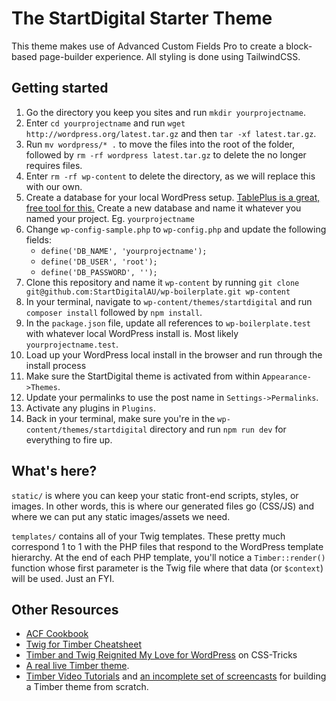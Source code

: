 # The StartDigital Starter Theme

This theme makes use of Advanced Custom Fields Pro to create a block-based page-builder experience.
All styling is done using TailwindCSS.

## Getting started

1. Go the directory you keep you sites and run `mkdir yourprojectname`.
2. Enter `cd yourprojectname` and run `wget http://wordpress.org/latest.tar.gz` and then `tar -xf latest.tar.gz`.
3. Run `mv wordpress/* .` to move the files into the root of the folder, followed by `rm -rf wordpress latest.tar.gz` to delete the no longer requires files.
4. Enter `rm -rf wp-content` to delete the directory, as we will replace this with our own.
5. Create a database for your local WordPress setup. [TablePlus is a great, free tool for this.](https://tableplus.com/) Create a new database and name it whatever you named your project. Eg. `yourprojectname`
6. Change `wp-config-sample.php` to `wp-config.php` and update the following fields:
   - `define('DB_NAME', 'yourprojectname');`
   - `define('DB_USER', 'root');`
   - `define('DB_PASSWORD', '');`
7. Clone this repository and name it `wp-content` by running `git clone git@github.com:StartDigitalAU/wp-boilerplate.git wp-content`
8. In your terminal, navigate to `wp-content/themes/startdigital` and run `composer install` followed by `npm install`.
9. In the `package.json` file, update all references to `wp-boilerplate.test` with whatever local WordPress install is. Most likely `yourprojectname.test`.
10. Load up your WordPress local install in the browser and run through the install process
11. Make sure the StartDigital theme is activated from within `Appearance->Themes`.
12. Update your permalinks to use the post name in `Settings->Permalinks`.
13. Activate any plugins in `Plugins`.
14. Back in your terminal, make sure you're in the `wp-content/themes/startdigital` directory and run `npm run dev` for everything to fire up.

## What's here?

`static/` is where you can keep your static front-end scripts, styles, or images. In other words, this is where our generated files go (CSS/JS) and where we can put any static images/assets we need.

`templates/` contains all of your Twig templates. These pretty much correspond 1 to 1 with the PHP files that respond to the WordPress template hierarchy. At the end of each PHP template, you'll notice a `Timber::render()` function whose first parameter is the Twig file where that data (or `$context`) will be used. Just an FYI.

## Other Resources

- [ACF Cookbook](https://timber.github.io/docs/guides/acf-cookbook/#nav)
- [Twig for Timber Cheatsheet](http://notlaura.com/the-twig-for-timber-cheatsheet/)
- [Timber and Twig Reignited My Love for WordPress](https://css-tricks.com/timber-and-twig-reignited-my-love-for-wordpress/) on CSS-Tricks
- [A real live Timber theme](https://github.com/laras126/yuling-theme).
- [Timber Video Tutorials](http://timber.github.io/timber/#video-tutorials) and [an incomplete set of screencasts](https://www.youtube.com/playlist?list=PLuIlodXmVQ6pkqWyR6mtQ5gQZ6BrnuFx-) for building a Timber theme from scratch.
